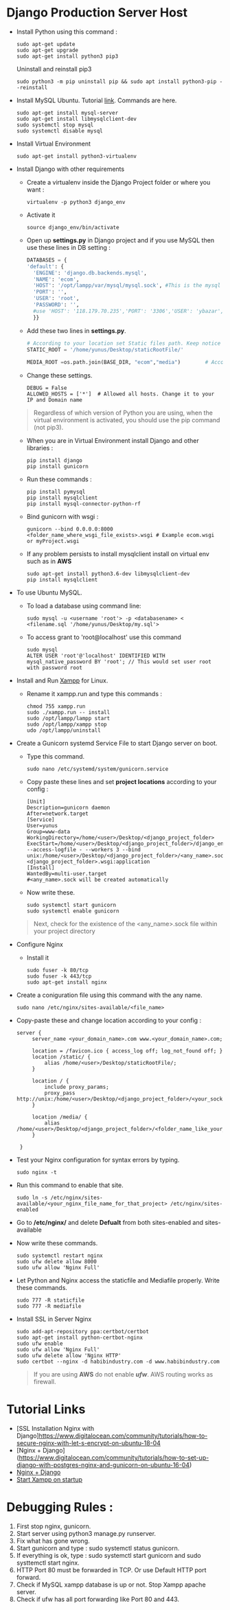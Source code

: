 # Django Production Server Host
 - Install Python using this command :
   ```
   sudo apt-get update
   sudo apt-get upgrade
   sudo apt-get install python3 pip3
   ```
   Uninstall and reinstall pip3
   ```
   sudo python3 -m pip uninstall pip && sudo apt install python3-pip --reinstall
   ```
   
 - Install MySQL Ubuntu. Tutorial [link](https://support.rackspace.com/how-to/install-mysql-server-on-the-ubuntu-operating-system/).
   Commands are here.
   ```
   sudo apt-get install mysql-server
   sudo apt-get install libmysqlclient-dev
   sudo systemctl stop mysql
   sudo systemctl disable mysql
   ```
   
 - Install Virtual Environment 
   ```
   sudo apt-get install python3-virtualenv
   ```
   	
 - Install Django with other requirements 

   - Create a virtualenv inside the Django Project folder or where you want : 
     ```
     virtualenv -p python3 django_env
     ```
    - Activate it
      ```
      source django_env/bin/activate
      ```
    - Open up **settings.py** in Django project and if you use MySQL then use these lines in DB setting : 
      ```Python
      DATABASES = {
	  'default': {
		'ENGINE': 'django.db.backends.mysql',
		'NAME': 'ecom',
		'HOST': '/opt/lampp/var/mysql/mysql.sock', #This is the mysql socket file from Xampp. Most Important
		'PORT': '', 
		'USER': 'root',
		'PASSWORD': '',
		#use 'HOST': '118.179.70.235','PORT': '3306','USER': 'ybazar','PASSWORD': 'cd30i4FyvZ8Ug2je', for remote Database and Ip would be your IP. 
		}}
      ```		
    - Add these two lines in **settings.py**.
      ```Python
      # According to your location set Static files path. Keep notice if these files are not locked. Otherwise nginx will not serve them.
      STATIC_ROOT = '/home/yunus/Desktop/staticRootFile/'  	
		
      MEDIA_ROOT =os.path.join(BASE_DIR, "ecom","media")		# According to your location
      ```
    - Change these settings.
      ```
      DEBUG = False
      ALLOWED_HOSTS = ['*']  # Allowed all hosts. Change it to your IP and Domain name
      ```
    > Regardless of which version of Python you are using, when the virtual environment is activated, you should use the pip command (not pip3).
    
    - When you are in Virtual Environment install Django and other libraries :	
      ```
      pip install django 
      pip install gunicorn
      ```
    - Run these commands :
      ```
      pip install pymysql
      pip install mysqlclient
      pip install mysql-connector-python-rf
      ```
    - Bind gunicorn with wsgi :
      ```
      gunicorn --bind 0.0.0.0:8000 <folder_name_where_wsgi_file_exists>.wsgi # Example ecom.wsgi or myProject.wsgi
      ```	
    - If any problem persists to install mysqlclient install on virtual env such as in **AWS**
      ```
      sudo apt-get install python3.6-dev libmysqlclient-dev
      pip install mysqlclient
      ```

- To use Ubuntu MySQL. 
  - To load a database using command line:
    ```
    sudo mysql -u <username 'root'> -p <databasename> < <filename.sql '/home/yunus/Desktop/my.sql'>
    ```
  - To access grant to 'root@localhost' use this command
    ```
    sudo mysql
    ALTER USER 'root'@'localhost' IDENTIFIED WITH mysql_native_password BY 'root'; // This would set user root with password root
    ```
 - Install and Run [Xampp](https://www.apachefriends.org/index.html) for Linux.
   - Rename it xampp.run and type this commands :
     ```
     chmod 755 xampp.run
     sudo ./xampp.run -- install
     sudo /opt/lampp/lampp start
     sudo /opt/lampp/xampp stop	
     udo /opt/lampp/uninstall  
     ```
 - Create a Gunicorn systemd Service File to start Django server on boot.
   - Type this command.
     ```
     sudo nano /etc/systemd/system/gunicorn.service
     ```
   - Copy paste these lines and set **project locations** according to your config :
     ```
     [Unit]
     Description=gunicorn daemon
     After=network.target
     [Service]
     User=yunus
     Group=www-data
     WorkingDirectory=/home/<user>/Desktop/<django_project_folder>
     ExecStart=/home/<user>/Desktop/<django_project_folder>/django_env/bin/gunicorn --access-logfile - --workers 3 --bind unix:/home/<user>/Desktop/<django_project_folder>/<any_name>.sock <django_project_folder>.wsgi:application
     [Install]
     WantedBy=multi-user.target
     #<any_name>.sock will be created automatically
     ```
   - Now write these.
     ```
     sudo systemctl start gunicorn
     sudo systemctl enable gunicorn
     ```
     
   > Next, check for the existence of the <any_name>.sock file within your project directory
	
 - Configure Nginx
   - Install it 
     ```
     sudo fuser -k 80/tcp
     sudo fuser -k 443/tcp
     sudo apt-get install nginx
     ```
 - Create a coniguration file using this command with the any name.
   ```
   sudo nano /etc/nginx/sites-available/<file_name>
   ```
 - Copy-paste these and change location according to your config :
   ```
   server {
		server_name <your_domain_name>.com www.<your_domain_name>.com;

		location = /favicon.ico { access_log off; log_not_found off; }
		location /static/ {
			alias /home/<user>/Desktop/staticRootFile/;
		}

		location / {
			include proxy_params;
			proxy_pass http://unix:/home/<user>/Desktop/<django_project_folder>/<your_socket_name>.sock;
		}

		location /media/ {
			alias   /home/<user>/Desktop/<django_project_folder>/<folder_name_like_your_django_project_folder>/media/;
		}

	}
   ```
 - Test your Nginx configuration for syntax errors by typing.
    ```
    sudo nginx -t
    ```
 - Run this command to enable that site.
   ```
   sudo ln -s /etc/nginx/sites-available/<your_nginx_file_name_for_that_project> /etc/nginx/sites-enabled
   ```
 - Go to **/etc/nginx/** and delete **Defualt** from both sites-enabled and sites-available
		
 - Now write these commands.
   ```
   sudo systemctl restart nginx
   sudo ufw delete allow 8000
   sudo ufw allow 'Nginx Full'
   ```
 - Let Python and Nginx access the staticfile and Mediafile properly. Write these commands.
   ```
   sudo 777 -R staticfile
   sudo 777 -R mediafile
   ```
 - Install SSL in Server Nginx
   ```
   sudo add-apt-repository ppa:certbot/certbot
   sudo apt-get install python-certbot-nginx
   sudo ufw enable
   sudo ufw allow 'Nginx Full'
   sudo ufw delete allow 'Nginx HTTP'
   sudo certbot --nginx -d habibindustry.com -d www.habibindustry.com
   ```
   
   > If you are using **AWS** do not enable ***ufw***. AWS routing works as firewall.

	
# Tutorial Links
  - [SSL Installation Nginx with Django]https://www.digitalocean.com/community/tutorials/how-to-secure-nginx-with-let-s-encrypt-on-ubuntu-18-04
  - [Nginx + Django] (https://www.digitalocean.com/community/tutorials/how-to-set-up-django-with-postgres-nginx-and-gunicorn-on-ubuntu-16-04)
  - [Nginx + Django](https://jee-appy.blogspot.com/2017/01/deply-django-with-nginx.html)
  - [Start Xampp on startup](https://salitha94.blogspot.com/2017/08/how-to-start-xampp-automatically-in.html)
	
	 
# Debugging Rules :


1. First stop nginx, gunicorn.
2. Start server using python3 manage.py runserver.
3. Fix what has gone wrong.
4. Start gunicorn and type : sudo systemctl status gunicorn.
5. If everything is ok, type : sudo systemctl start gunicorn and sudo systtemctl start nginx.
6. HTTP Port 80 must be forwarded in TCP. Or use Default HTTP port forward. 
7. Check if MySQL xampp database is up or not. Stop Xampp apache server.
8. Check if ufw has all port forwarding like Port 80 and 443.






























